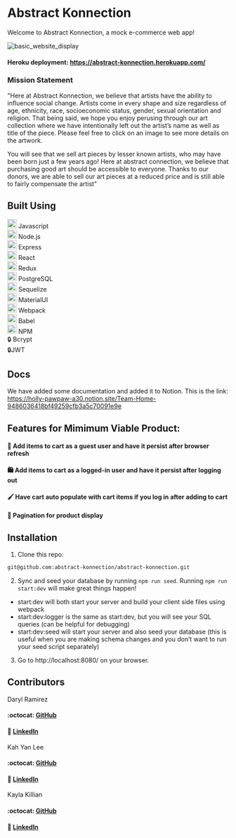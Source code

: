 # Abstract Konnection

Welcome to Abstract Konnection, a mock e-commerce web app! 

![basic_website_display](https://user-images.githubusercontent.com/68929977/142471688-c35cb934-863e-4e62-be56-7c16a1663107.gif)

#### Heroku deployment: https://abstract-konnection.herokuapp.com/
### Mission Statement
"Here at Abstract Konnection, we believe that artists have the ability to influence social change.
Artists come in every shape and size regardless of age, ethnicity, race, socioeconomic status, gender, sexual orientation and religion.
That being said, we hope you enjoy perusing through our art collection where we have intentionally left out the artist’s
name as well as title of the piece. Please feel free to click on an image to see more details on the artwork.  

You will see that we sell art pieces by lesser known artists, who may have been born just a few years ago! Here at abstract connection, we believe that purchasing good art should be accessible to everyone. Thanks to our donors, we are able to sell our art pieces at a reduced price and is still able to fairly compensate the
artist"

## Built Using
<a href="https://developer.mozilla.org/en-US/docs/Web/JavaScript" title="JavaScript"><img src="https://github.com/get-icon/geticon/raw/master/icons/javascript.svg" alt="JavaScript" width="21px" height="21px"></a> Javascript  
<a href="https://nodejs.org/" title="Node.js"><img src="https://github.com/get-icon/geticon/raw/master/icons/nodejs-icon.svg" alt="Node.js" width="21px" height="21px"></a> Node.js  
<a href="https://expressjs.com/" title="Express"><img src="https://github.com/get-icon/geticon/raw/master/icons/express.svg" alt="Express" width="21px" height="21px"></a> Express  
<a href="https://reactjs.org/" title="React"><img src="https://github.com/get-icon/geticon/raw/master/icons/react.svg" alt="React" width="21px" height="21px"></a> React  
<a href="https://redux.js.org/" title="Redux"><img src="https://github.com/get-icon/geticon/raw/master/icons/redux.svg" alt="Redux" width="21px" height="21px"></a> Redux   
<a href="https://www.postgresql.org/" title="PostgreSQL"><img src="https://github.com/get-icon/geticon/raw/master/icons/postgresql.svg" alt="PostgreSQL" width="21px" height="21px"></a> PostgreSQL    
<a href="https://sequelize.org/master/"  src ="https://sequelize.org/master/manual/asset/logo-small.png" style="text-decoration:none" title="sequelize"><img src="https://www.svgrepo.com/show/354333/sequelize.svg" alt="React" width="21px" height="21px"></a> Sequelize     
<a href="https://material-ui.com/" title="Material UI"><img src="https://github.com/get-icon/geticon/raw/master/icons/material-ui.svg" alt="Material UI" width="21px" height="21px"></a> MaterialUI  
<a href="https://webpack.js.org/" title="webpack"><img src="https://github.com/get-icon/geticon/raw/master/icons/webpack.svg" alt="webpack" width="21px" height="21px"></a> Webpack   
<a href="https://babeljs.io/" title="Babel"><img src="https://github.com/get-icon/geticon/raw/master/icons/babel.svg" alt="Babel" width="21px" height="21px"></a> Babel  
<a href="https://www.npmjs.com/" title="npm"><img src="https://github.com/get-icon/geticon/raw/master/icons/npm.svg" alt="npm" width="21px" height="21px"></a> NPM  
<a href="https://www.npmjs.com/package/bcrypt" style="text-decoration:none" title="bcrypt">:lock:</a> Bcrypt  
<a href="https://jwt.io/" style="text-decoration:none" title="JWT">:lock:</a>JWT


## Docs

We have added some documentation and added it to Notion. This is the link:
https://holly-pawpaw-a30.notion.site/Team-Home-9486036418bf49259cfb3a5c70091e9e

## Features for Mimimum Viable Product:
#### :shopping_cart: Add items to cart as a guest user and have it persist after browser refresh
#### :shopping: Add items to cart as a logged-in user and have it persist after logging out
#### :paintbrush: Have cart auto populate with cart items if you log in **after** adding to cart
#### :page_with_curl: Pagination for product display

## Installation
1. Clone this repo:
```sh
git@github.com:abstract-konnection/abstract-konnection.git
```
2. Sync and seed your database by running `npm run seed`. Running `npm run start:dev` will make great things happen!

- start:dev will both start your server and build your client side files using webpack
- start:dev:logger is the same as start:dev, but you will see your SQL queries (can be helpful for debugging)
- start:dev:seed will start your server and also seed your database (this is useful when you are making schema changes and you don’t want to run your seed script separately)
3. Go to http://localhost:8080/ on your browser.

## Contributors
Daryl Ramirez 
#### :octocat: <a href="https://github.com/darylramirez">GitHub</a>
#### :link: <a href="https://www.linkedin.com/in/darylramirez/">LinkedIn</a>

Kah Yan Lee
#### :octocat: <a href="https://github.com/kahyanlee6">GitHub</a>
#### :link: <a href="https://www.linkedin.com/in/kahyan-lee/">LinkedIn</a>

Kayla Killian
#### :octocat: <a href="https://github.com/KaylaK1">GitHub</a>
#### :link: <a href="https://www.linkedin.com/in/kayla-killian/">LinkedIn</a>
